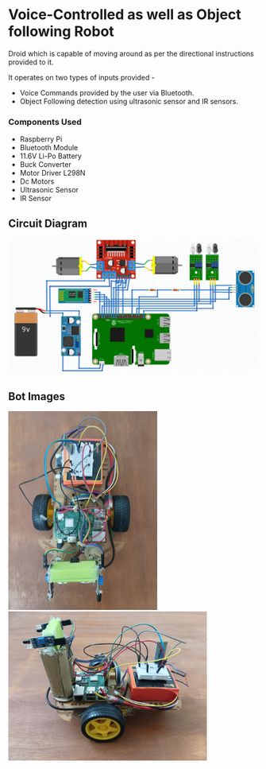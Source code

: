 # Voice-Controlled as well as Object following Robot
Droid which is capable of moving around as per the directional instructions provided to it.

It operates on two types of inputs provided -
- Voice Commands provided by the user via Bluetooth.
- Object Following detection using ultrasonic sensor and IR sensors.

### Components Used
- Raspberry Pi
- Bluetooth Module 
- 11.6V Li-Po Battery
- Buck Converter
- Motor Driver L298N
- Dc Motors
- Ultrasonic Sensor
- IR Sensor

## Circuit Diagram
<img src="Circuit_Diagram.png">

## Bot Images
<img src="Bot_image2.jpg" height=400 width=300><img src="Bot_image3.jpg" height=300 width=400>

